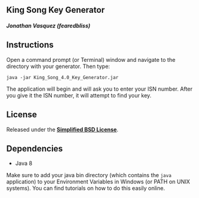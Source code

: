## King Song Key Generator
##### Jonathan Vasquez (fearedbliss)

## Instructions

Open a command prompt (or Terminal) window and navigate to the directory with your generator. Then type:

`java -jar King_Song_4.0_Key_Generator.jar`

The application will begin and will ask you to enter your ISN number. After you give it the ISN number, it will attempt to find your key.

## License

Released under the **[Simplified BSD License](LICENSE)**.

## Dependencies

- Java 8

Make sure to add your java bin directory (which contains the `java` application) to your Environment Variables in Windows (or PATH on UNIX systems). You can find tutorials on how to do this easily online.
